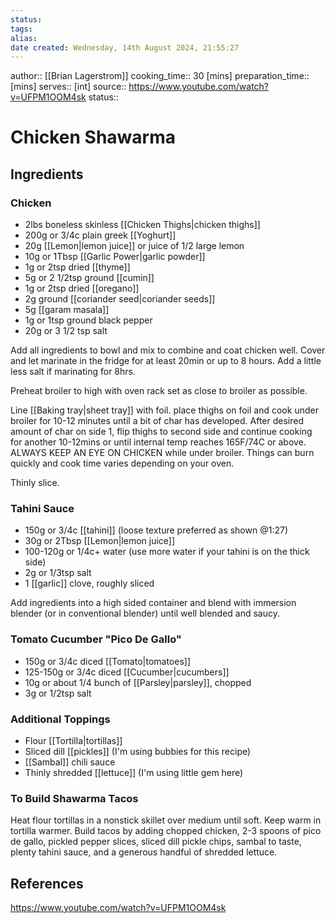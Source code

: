 ```yaml
---
status: 
tags:
alias:
date created: Wednesday, 14th August 2024, 21:55:27
---
```


author:: [[Brian Lagerstrom]]
cooking_time:: 30 [mins]
preparation_time:: [mins]
serves:: [int]
source:: https://www.youtube.com/watch?v=UFPM1OOM4sk
status::

# Chicken Shawarma

## Ingredients

### Chicken

- 2lbs boneless skinless [[Chicken Thighs|chicken thighs]]
- 200g or 3/4c plain greek [[Yoghurt]]
- 20g [[Lemon|lemon juice]] or juice of 1/2 large lemon
- 10g or 1Tbsp [[Garlic Power|garlic powder]]
- 1g or 2tsp dried [[thyme]]
- 5g or 2 1/2tsp ground [[cumin]]
- 1g or 2tsp dried [[oregano]]
- 2g ground [[coriander seed|coriander seeds]]
- 5g [[garam masala]]
- 1g or 1tsp ground black pepper
- 20g or 3 1/2 tsp salt

Add all ingredients to bowl and mix to combine and coat chicken well. Cover and let marinate in the fridge for at least 20min or up to 8 hours. Add a little less salt if marinating for 8hrs.

Preheat broiler to high with oven rack set as close to broiler as possible.

Line [[Baking tray|sheet tray]] with foil. place thighs on foil and cook under broiler for 10-12 minutes until a bit of char has developed. After desired amount of char on side 1, flip thighs to second side and continue cooking for another 10-12mins or until internal temp reaches 165F/74C or above. ALWAYS KEEP AN EYE ON CHICKEN while under broiler. Things can burn quickly and cook time varies depending on your oven.

Thinly slice.

### Tahini Sauce

- 150g or 3/4c [[tahini]] (loose texture preferred as shown @1:27)
- 30g or 2Tbsp [[Lemon|lemon juice]]
- 100-120g or 1/4c+ water (use more water if your tahini is on the thick side)
- 2g or 1/3tsp salt
- 1 [[garlic]] clove, roughly sliced

Add ingredients into a high sided container and blend with immersion blender (or in conventional blender) until well blended and saucy.

### Tomato Cucumber "Pico De Gallo"

- 150g or 3/4c diced [[Tomato|tomatoes]]
- 125-150g or 3/4c diced [[Cucumber|cucumbers]]
- 10g or about 1/4 bunch of [[Parsley|parsley]], chopped
- 3g or 1/2tsp salt

### Additional Toppings

- Flour [[Tortilla|tortillas]]
- Sliced dill [[pickles]] (I'm using bubbies for this recipe)
- [[Sambal]] chili sauce
- Thinly shredded [[lettuce]] (I'm using little gem here)

### To Build Shawarma Tacos

Heat flour tortillas in a nonstick skillet over medium until soft. Keep warm in tortilla warmer. Build tacos by adding chopped chicken, 2-3 spoons of pico de gallo, pickled pepper slices, sliced dill pickle chips, sambal to taste, plenty tahini sauce, and a generous handful of shredded lettuce.

## References

https://www.youtube.com/watch?v=UFPM1OOM4sk